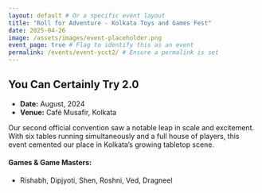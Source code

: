 ```yaml
---
layout: default # Or a specific event layout
title: "Roll for Adventure - Kolkata Toys and Games Fest"
date: 2025-04-26
image: /assets/images/event-placeholder.png 
event_page: true # Flag to identify this as an event
permalink: /events/event-ycct2/ # Ensure a permalink is set
---
```


## You Can Certainly Try 2.0

- **Date:** August, 2024
- **Venue:** Café Musafir, Kolkata

Our second official convention saw a notable leap in scale and excitement. With six tables running simultaneously and a full house of players, this event cemented our place in Kolkata’s growing tabletop scene.


#### Games & Game Masters:
- Rishabh, Dipjyoti, Shen, Roshni, Ved, Dragneel